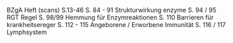 BZgA Heft (scans) S.13-46
S. 84 - 91 Strukturwirkung enzyme 
S. 94 / 95 RGT Regel 
S. 98/99 Hemmung für Enzymreaktionen
S. 110 Barrieren für krankheitsereger
S. 112 - 115 Angeborene / Erworbene Immunität 
S. 116 / 117 Lymphsystem